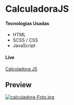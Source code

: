 # CalculadoraJS

#### Tecnologias Usadas
- HTML
- SCSS / CSS
- JavaScript

#### Live
[Calculadora JS](https://calculadorajsleonel.netlify.app/ "Calculadora JS")

## Preview
[![calculadora-Foto.jpg](https://i.postimg.cc/43g0m5Wg/calculadora-Foto.jpg)](https://postimg.cc/Hr6zNQGZ)
